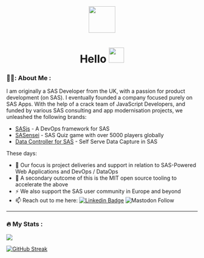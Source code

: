 <div id="header" align="center">
  <img src="https://raw.githubusercontent.com/sasjs/vscode-extension/main/assets/images/running-man-dark.gif" width="70"/>
  <div id="badges">
    <img src="https://komarev.com/ghpvc/?username=allanbowe&style=flat-square&color=blue" alt=""/>
  </div>
  <h1 align="center">Hello <img src="https://media.giphy.com/media/hvRJCLFzcasrR4ia7z/giphy.gif" width="40"></h1>
</div>


### 👨‍💻: About Me :
I am originally a SAS Developer from the UK, with a passion for product development (on SAS).  I eventually founded a company focused purely on SAS Apps.  With the help of a crack team of JavaScript Developers, and funded by various SAS consulting and app modernisation projects, we unleashed the following brands:

* [SASjs](https://github.com/sasjs) - A DevOps framework for SAS
* [SASensei](https://sasensei.com) - SAS Quiz game with over 5000 players globally
* [Data Controller for SAS](https://datacontroller.io) - Self Serve Data Capture in SAS

These days:

- :telescope: Our focus is project deliveries and support in relation to SAS-Powered Web Applications and DevOps / DataOps
- :seedling: A secondary outcome of this is the MIT open source tooling to accelerate the above
- :zap: We also support the SAS user community in Europe and beyond
- :mailbox: Reach out to me here: [![Linkedin Badge](https://img.shields.io/badge/LinkedIn-blue?style=flat&logo=Linkedin&logoColor=white)](https://www.linkedin.com/in/allanbowe/) ![Mastodon Follow](https://img.shields.io/mastodon/follow/108942419765419200?domain=https%3A%2F%2Fsocial.4gl.io&style=social)

---

### :fire: My Stats :
<img src="https://github-readme-stats.vercel.app/api?username=allanbowe&count_private=true&theme=radical&show_icons=true&hide=stars" />

[![GitHub Streak](https://github-readme-streak-stats.herokuapp.com?user=allanbowe)](https://git.io/streak-stats)
